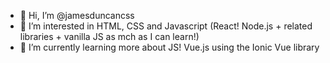 - 👋 Hi, I’m @jamesduncancss
- 👀 I’m interested in HTML, CSS and Javascript (React! Node.js + related libraries + vanilla JS as mch as I can learn!)
- 🌱 I’m currently learning more about JS! Vue.js using the Ionic Vue library

<!---
jamesduncancss/jamesduncancss is a ✨ special ✨ repository because its `README.md` (this file) appears on your GitHub profile.
You can click the Preview link to take a look at your changes.
--->
